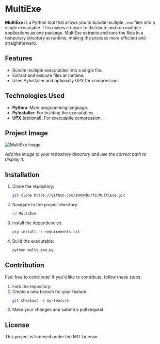 # MultiExe

**MultiExe** is a Python tool that allows you to bundle multiple `.exe` files into a single executable. This makes it easier to distribute and run multiple applications as one package. MultiExe extracts and runs the files in a temporary directory at runtime, making the process more efficient and straightforward.

## Features

- Bundle multiple executables into a single file.
- Extract and execute files at runtime.
- Uses PyInstaller and optionally UPX for compression.

## Technologies Used

- **Python**: Main programming language.
- **PyInstaller**: For building the executables.
- **UPX** (optional): For executable compression.

## Project Image

![MultiExe Image](https://media.discordapp.net/attachments/1359212742489149494/1359236286166208682/image.png?ex=67f6bef0&is=67f56d70&hm=1ec4a8cb3cd4536cccf8aefc602c75b7afcd40d3baf585dbb5437fc5e575e6ae&=&format=webp&quality=lossless&width=1654&height=827)

*Add the image to your repository directory and use the correct path to display it.*

## Installation

1. Clone the repository:
    ```bash
    git clone https://github.com/ImNotKurtz/MultiExe.git
    ```

2. Navigate to the project directory:
    ```bash
    cd MultiExe
    ```

3. Install the dependencies:
    ```bash
    pip install -r requirements.txt
    ```

4. Build the executable:
    ```bash
    python multi_exe.py
    ```

## Contribution

Feel free to contribute! If you'd like to contribute, follow these steps:

1. Fork the repository.
2. Create a new branch for your feature:
    ```bash
    git checkout -b my-feature
    ```
3. Make your changes and submit a pull request.

## License

This project is licensed under the MIT License.
